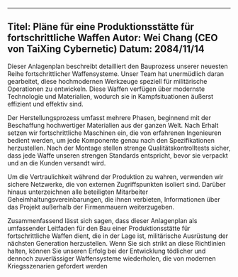 
---
Titel: Pläne für eine Produktionsstätte für fortschrittliche Waffen
Autor: Wei Chang (CEO von TaiXing Cybernetic)
Datum: 2084/11/14
---

Dieser Anlagenplan beschreibt detailliert den Bauprozess unserer neuesten Reihe fortschrittlicher Waffensysteme. Unser Team hat unermüdlich daran gearbeitet, diese hochmodernen Werkzeuge speziell für militärische Operationen zu entwickeln. Diese Waffen verfügen über modernste Technologie und Materialien, wodurch sie in Kampfsituationen äußerst effizient und effektiv sind.

Der Herstellungsprozess umfasst mehrere Phasen, beginnend mit der Beschaffung hochwertiger Materialien aus der ganzen Welt. Nach Erhalt setzen wir fortschrittliche Maschinen ein, die von erfahrenen Ingenieuren bedient werden, um jede Komponente genau nach den Spezifikationen herzustellen. Nach der Montage stellen strenge Qualitätskontrolltests sicher, dass jede Waffe unseren strengen Standards entspricht, bevor sie verpackt und an die Kunden versandt wird.

Um die Vertraulichkeit während der Produktion zu wahren, verwenden wir sichere Netzwerke, die von externen Zugriffspunkten isoliert sind. Darüber hinaus unterzeichnen alle beteiligten Mitarbeiter Geheimhaltungsvereinbarungen, die ihnen verbieten, Informationen über das Projekt außerhalb der Firmenmauern weiterzugeben.

Zusammenfassend lässt sich sagen, dass dieser Anlagenplan als umfassender Leitfaden für den Bau einer Produktionsstätte für fortschrittliche Waffen dient, die in der Lage ist, militärische Ausrüstung der nächsten Generation herzustellen. Wenn Sie sich strikt an diese Richtlinien halten, können Sie unseren Erfolg bei der Entwicklung tödlicher und dennoch zuverlässiger Waffensysteme wiederholen, die von modernen Kriegsszenarien gefordert werden
